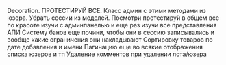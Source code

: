 Decoration.
ПРОТЕСТИРУЙ ВСЕ.
Класс админ с этими методами из юзера.
Убрать сессии из моделей.
Посмотри протестируй в общем все по красоте изучи с админпанелью и еще раз изучи все представления
АПИ
Систему банов еще почини, чтобы они в сессию записывались и вообще какие ограничения они накладывают
Сортировку товаров по дате добавления и имени
Пагинацию еще во всякие отображения списка юзеров и тп
Удаление комментов при удалении лота/юзера